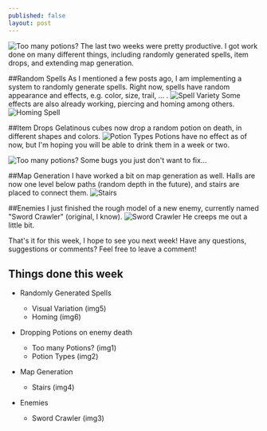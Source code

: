 ```yaml
---
published: false
layout: post
---
```


![Too many potions?]()
The last two weeks were pretty productive. I got work done on many different things, including randomly generated spells, item drops, and extending map generation. 
<!--excerpt-->
 
##Random Spells
As I mentioned a few posts ago, I am implementing a system to randomly generate spells. Right now, spells have random appearance and effects, e.g. color, size, trail, ... .
![Spell Variety](http://i.imgur.com/bhLsTSn.gifv)
Some effects are also already working, piercing and homing among others.
![Homing Spell](http://i.imgur.com/ABQcjop.gifv)

##Item Drops
Gelatinous cubes now drop a random potion on death, in different shapes and colors. 
![Potion Types](http://i.imgur.com/fF0iLGF.png)
Potions have no effect as of now, but I'm hoping you will be able to drink them in a week or two. 

![Too many potions?](http://i.imgur.com/DlCmCXy.gifv)
Some bugs you just don't want to fix...

##Map Generation
I have worked a bit on map generation as well. Halls are now one level below paths (random depth in the future), and stairs are placed to connect them.
![Stairs](http://i.imgur.com/PjqBeaZ.png)

##Enemies
I just finished the rough model of a new enemy, currently named "Sword Crawler" (original, I know). 
![Sword Crawler](http://i.imgur.com/UPyaPQV.png)
He creeps me out a little bit.

That's it for this week, I hope to see you next week!
Have any questions, suggestions or comments? Feel free to leave a comment!

## Things done this week
- Randomly Generated Spells
    - Visual Variation (img5)
    - Homing (img6)
 
- Dropping Potions on enemy death
    - Too many Potions? (img1)
    - Potion Types (img2)
    
- Map Generation
    - Stairs (img4)
    
- Enemies
	- Sword Crawler (img3)